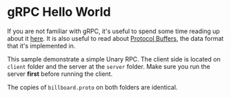 # gRPC Hello World

If you are not familiar with gRPC, it's useful to spend some time reading up about it [here](https://grpc.io/docs/guides/concepts/). It is also useful to read about [Protocol Buffers](https://developers.google.com/protocol-buffers/), the data format that it's implemented in.

This sample demonstrate a simple Unary RPC. The client side is located on `client` folder and the server at the `server` folder. Make sure you run the server **first** before running the client.

The copies of `billboard.proto` on both folders are identical.